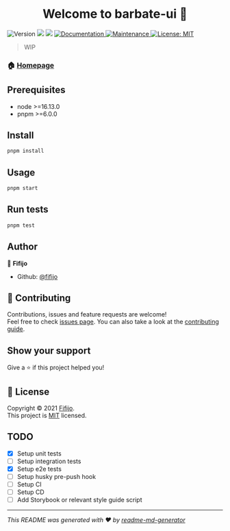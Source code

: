 <h1 align="center">Welcome to barbate-ui 👋</h1>
<p>
  <img alt="Version" src="https://img.shields.io/badge/version-1.0.0-blue.svg?cacheSeconds=2592000" />
  <img src="https://img.shields.io/badge/node-%3E%3D16.13.0-blue.svg" />
  <img src="https://img.shields.io/badge/pnpm-%3E%3D6.0.0-blue.svg" />
  <a href="https://github.com/fifijo/barbateUI#readme" target="_blank">
    <img alt="Documentation" src="https://img.shields.io/badge/documentation-yes-brightgreen.svg" />
  </a>
  <a href="https://github.com/fifijo/barbateUI/graphs/commit-activity" target="_blank">
    <img alt="Maintenance" src="https://img.shields.io/badge/Maintained%3F-yes-green.svg" />
  </a>
  <a href="https://github.com/fifijo/barbateUI/blob/master/LICENSE" target="_blank">
    <img alt="License: MIT" src="https://img.shields.io/github/license/fifijo/barbate-ui" />
  </a>
</p>

> WIP

### 🏠 [Homepage](https://github.com/fifijo/barbateUI#readme)

## Prerequisites

- node >=16.13.0
- pnpm >=6.0.0

## Install

```sh
pnpm install
```

## Usage

```sh
pnpm start
```

## Run tests

```sh
pnpm test
```

## Author

👤 **Fifijo**

* Github: [@fifijo](https://github.com/fifijo)

## 🤝 Contributing

Contributions, issues and feature requests are welcome!<br />Feel free to check [issues page](https://github.com/fifijo/barbateUI/issues). You can also take a look at the [contributing guide](https://github.com/fifijo/barbateUI/blob/master/CONTRIBUTING.md).

## Show your support

Give a ⭐️ if this project helped you!

## 📝 License

Copyright © 2021 [Fifijo](https://github.com/fifijo).<br />
This project is [MIT](https://github.com/fifijo/barbateUI/blob/master/LICENSE) licensed.

## TODO

- [x] Setup unit tests
- [ ] Setup integration tests
- [x] Setup e2e tests
- [ ] Setup husky pre-push hook
- [ ] Setup CI
- [ ] Setup CD
- [ ] Add Storybook or relevant style guide script

***
_This README was generated with ❤️ by [readme-md-generator](https://github.com/kefranabg/readme-md-generator)_
